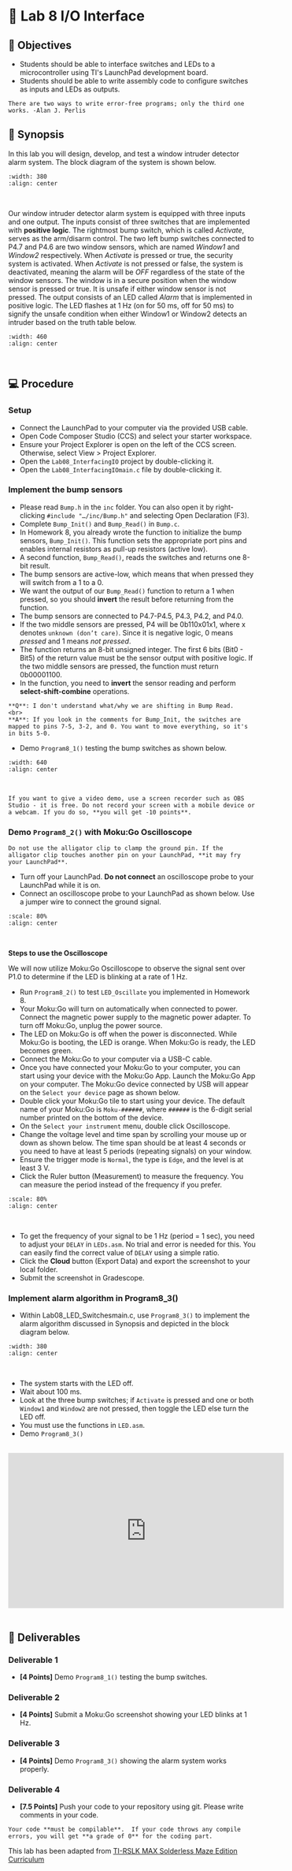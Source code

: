 # 🔬 Lab 8 I/O Interface

## 📌 Objectives

- Students should be able to interface switches and LEDs to a microcontroller using TI's LaunchPad development board.
- Students should be able to write assembly code to configure switches as inputs and LEDs as outputs.


```{note}
There are two ways to write error-free programs; only the third one works. -Alan J. Perlis
```

## 📜 Synopsis

In this lab you will design, develop, and test a window intruder detector alarm system. The block diagram of the system is shown below.

```{image} ./figures/Lab08_BlockDiagram.png
:width: 380
:align: center
```
<br>

Our window intruder detector alarm system is equipped with three inputs and one output. The inputs consist of three switches that are implemented with **positive logic**. The rightmost bump switch, which is called _Activate_, serves as the arm/disarm control. 
The two left bump switches connected to P4.7 and P4.6 are two window sensors, which are named _Window1_ and _Window2_ respectively. When _Activate_ is pressed or true, the security system is activated. When _Activate_ is not pressed or false, the system is deactivated, meaning the alarm will be _OFF_ regardless of the state of the window sensors. The window is in a secure position when the window sensor is pressed or true. It is unsafe if either window sensor is not pressed. The output consists of an LED called _Alarm_ that is implemented in positive logic. The LED flashes at 1 Hz (on for 50 ms, off for 50 ms) to signify the unsafe condition when either Window1 or Window2 detects an intruder based on the truth table below. 

```{image} ./figures/Lab08_TruthTable.png
:width: 460
:align: center
```
<br>

## 💻 Procedure

### Setup
- Connect the LaunchPad to your computer via the provided USB cable.
- Open Code Composer Studio (CCS) and select your starter workspace.
- Ensure your Project Explorer is open on the left of the CCS screen. Otherwise, select View > Project Explorer.
- Open the `Lab08_InterfacingIO` project by double-clicking it.
- Open the `Lab08_InterfacingIOmain.c` file by double-clicking it.

### Implement the bump sensors

- Please read `Bump.h` in the `inc` folder. You can also open it by right-clicking `#include "…/inc/Bump.h"` and selecting Open Declaration (F3). 
- Complete `Bump_Init()` and `Bump_Read()` in `Bump.c`.
- In Homework 8, you already wrote the function to initialize the bump sensors, `Bump_Init()`. This function sets the appropriate port pins and enables internal resistors as pull-up resistors (active low). 
- A second function, `Bump_Read()`, reads the switches and returns one 8-bit result. 
- The bump sensors are active-low, which means that when pressed they will switch from a 1 to a 0. 
- We want the output of our `Bump_Read()` function to return a 1 when pressed, so you should **invert** the result before returning from the function.
- The bump sensors are connected to P4.7-P4.5, P4.3, P4.2, and P4.0. 
- If the two middle sensors are pressed, P4 will be 0b110x01x1, where x denotes `unknown (don’t care)`. Since it is negative logic, 0 means _pressed_ and 1 means _not pressed_. 
- The function returns an 8-bit unsigned integer. The first 6 bits (Bit0 - Bit5) of the return value must be the sensor output with positive logic. If the two middle sensors are pressed, the function must return 0b00001100.
- In the function, you need to **invert** the sensor reading and perform **select-shift-combine** operations.

```{admonition} Q&A
**Q**: I don't understand what/why we are shifting in Bump Read.
<br>
**A**: If you look in the comments for Bump_Init, the switches are mapped to pins 7-5, 3-2, and 0. You want to move everything, so it's in bits 5-0.
```

- Demo `Program8_1()` testing the bump switches as shown below. 

```{image} ./figures/Lab08_BumpTest.gif
:width: 640
:align: center
```
<br>

```{warning}
If you want to give a video demo, use a screen recorder such as OBS Studio - it is free. Do not record your screen with a mobile device or a webcam. If you do so, **you will get -10 points**.
```

### Demo `Program8_2()` with Moku:Go Oscilloscope

```{warning}
Do not use the alligator clip to clamp the ground pin. If the alligator clip touches another pin on your LaunchPad, **it may fry your LaunchPad**. 
```

- Turn off your LaunchPad. **Do not connect** an oscilloscope probe to your LaunchPad while it is on.
- Connect an oscilloscope probe to your LaunchPad as shown below. Use a jumper wire to connect the ground signal.

```{image} ./figures/Lab08_OscConnections.png
:scale: 80%
:align: center
```
<br>

**Steps to use the Oscilloscope**

We will now utilize Moku:Go Oscilloscope to observe the signal sent over P1.0 to determine if the LED is blinking at a rate of 1 Hz. 

- Run `Program8_2()` to  test `LED_Oscillate` you implemented in Homework 8. 
- Your Moku:Go will turn on automatically when connected to power.  Connect the magnetic power supply to the magnetic power adapter.  To turn off Moku:Go, unplug the power source.
- The LED on Moku:Go is off when the power is disconnected. While Moku:Go is booting, the LED is orange. When Moku:Go is ready, the LED becomes green. 
- Connect the Moku:Go to your computer via a USB-C cable.
- Once you have connected your Moku:Go to your computer, you can start using your device with the Moku:Go App. Launch the Moku:Go App on your computer. The Moku:Go device connected by USB will appear on the `Select your device` page as shown below.
- Double click your Moku:Go tile to start using your device. The default name of your Moku:Go is `Moku-######`, where `######` is the 6-digit serial number printed on the bottom of the device.
- On the `Select your instrument` menu, double click Oscilloscope.
- Change the voltage level and time span by scrolling your mouse up or down as shown below. The time span should be at least 4 seconds or you need to have at least 5 periods (repeating signals) on your window.
- Ensure the trigger mode is `Normal`, the type is `Edge`, and the level is at least 3 V.
- Click the Ruler button (Measurement) to measure the frequency.  You can measure the period instead of the frequency if you prefer.

```{image} ./figures/Lab08_MokuGo.gif
:scale: 80%
:align: center
```

<br>

- To get the frequency of your signal to be 1 Hz (period = 1 sec), you need to adjust your `DELAY` in `LEDs.asm`. No trial and error is needed for this. You can easily find the correct value of `DELAY` using a simple ratio.
- Click the **Cloud** button (Export Data) and export the screenshot to your local folder.  
- Submit the screenshot in Gradescope.

### Implement alarm algorithm in Program8_3()

- Within Lab08_LED_Switchesmain.c, use `Program8_3()` to implement the alarm algorithm discussed in Synopsis and depicted in the block diagram below.

```{image} ./figures/Lab08_FlowChart.png
:width: 380
:align: center
```
<br>

- The system starts with the LED off.
- Wait about 100 ms.
- Look at the three bump switches; if `Activate` is pressed and one or both `Window1` and `Window2` are not pressed, then toggle the LED else turn the LED off.
- You must use the functions in `LED.asm`.
- Demo `Program8_3()`

<br>

<center>
<iframe width="560" height="315" src="https://www.youtube.com/embed/8T5bG38kvj0" title="YouTube video player" frameborder="0" allow="accelerometer; autoplay; clipboard-write; encrypted-media; gyroscope; picture-in-picture" allowfullscreen></iframe>
</center>
<br>


## 🚚 Deliverables

### Deliverable 1 
- **[4 Points]** Demo `Program8_1()` testing the bump switches. 

### Deliverable 2 
- **[4 Points]** Submit a Moku:Go screenshot showing your LED blinks at 1 Hz.

### Deliverable 3 
- **[4 Points]** Demo `Program8_3()` showing the alarm system works properly. 

### Deliverable 4 
- **[7.5 Points]** Push your code to your repository using git. Please write comments in your code. 

```{warning}
Your code **must be compilable**.  If your code throws any compile errors, you will get **a grade of 0** for the coding part.
```


This lab has been adapted from [TI-RSLK MAX Solderless
Maze Edition Curriculum](https://university.ti.com/en/faculty/ti-robotics-system-learning-kit/ti-rslk-max-edition-curriculum)
